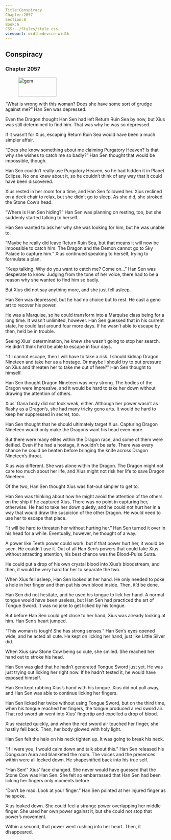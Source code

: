 ```yaml
---
Title:Conspiracy 
Chapter:2057 
Section:8 
Book:6 
CSS:../Styles/style.css 
viewport: width=device-width
---
```

  
## Conspiracy
### Chapter 2057
  
<figure>
	<img src="../Images/gem.gif" alt="gem" id="gem" width="120" height="60" />
</figure>
  

  
“What is wrong with this woman? Does she have some sort of grudge against me?” Han Sen was depressed.

Even the Dragon thought Han Sen had left Return Ruin Sea by now, but Xius was still determined to find him. That was why he was so depressed.

If it wasn’t for Xius, escaping Return Ruin Sea would have been a much simpler affair.

“Does she know something about me claiming Purgatory Heaven? Is that why she wishes to catch me so badly?” Han Sen thought that would be impossible, though.

Han Sen couldn’t really use Purgatory Heaven, so he had hidden it in Planet Eclipse. No one knew about it, so he couldn’t think of any way that it could have been discovered.

Xius rested in her room for a time, and Han Sen followed her. Xius reclined on a deck chair to relax, but she didn’t go to sleep. As she did, she stroked the Stone Cow’s head.

“Where is Han Sen hiding?” Han Sen was planning on resting, too, but she suddenly started talking to herself.

Han Sen wanted to ask her why she was looking for him, but he was unable to.

“Maybe he really did leave Return Ruin Sea, but that means it will now be impossible to catch him. The Dragon and the Demon cannot go to Sky Palace to capture him.” Xius continued speaking to herself, trying to formulate a plan.

“Keep talking. Why do you want to catch me? Come on…” Han Sen was desperate to know. Judging from the tone of her voice, there had to be a reason why she wanted to find him so badly.

But Xius did not say anything more, and she just fell asleep.

Han Sen was depressed, but he had no choice but to rest. He cast a geno art to recover his power.

He was a Marquise, so he could transform into a Marquise class being for a long time. It wasn’t unlimited, however. Han Sen guessed that in his current state, he could last around four more days. If he wasn’t able to escape by then, he’d be in trouble.

Seeing Xius’ determination, he knew she wasn’t going to stop her search. He didn’t think he’d be able to escape in four days.

“If I cannot escape, then I will have to take a risk. I should kidnap Dragon Nineteen and take her as a hostage. Or maybe I should try to put pressure on Xius and threaten her to take me out of here?” Han Sen thought to himself.

Han Sen thought Dragon Nineteen was very strong. The bodies of the Dragon were impressive, and it would be hard to take her down without drawing the attention of others.

Xius’ Gana body did not look weak, either. Although her power wasn’t as flashy as a Dragon’s, she had many tricky geno arts. It would be hard to keep her suppressed in secret, too.

Han Sen thought that he should ultimately target Xius. Capturing Dragon Nineteen would only make the Dragons want his head even more.

But there were many elites within the Dragon race, and some of them were deified. Even if he had a hostage, it wouldn’t be safe. There was every chance he could be beaten before bringing the knife across Dragon Nineteen’s throat.

Xius was different. She was alone within the Dragon. The Dragon might not care too much about her life, and Xius might not risk her life to save Dragon Nineteen.

Of the two, Han Sen thought Xius was flat-out simpler to get to.

Han Sen was thinking about how he might avoid the attention of the others on the ship if he captured Xius. There was no point in capturing her, otherwise. He had to take her down quietly, and he could not hurt her in a way that would draw the suspicion of the other Dragon. He would need to use her to escape that place.

“It will be hard to threaten her without hurting her.” Han Sen turned it over in his head for a while. Eventually, however, he thought of a way.

A power like Teeth power could work, but if that power hurt her, it would be seen. He couldn’t use it. Out of all Han Sen’s powers that could take Xius without attracting attention, his best chance was the Blood-Pulse Sutra.

He could put a drop of his own crystal blood into Xius’s bloodstream, and then, it would be very hard for her to separate the two.

When Xius fell asleep, Han Sen looked at her hand. He only needed to poke a hole in her finger and then put his own blood inside. Then, it’d be done.

Han Sen did not hesitate, and he used his tongue to lick her hand. A normal tongue would have been useless, but Han Sen had practiced the art of Tongue Sword. It was no joke to get licked by his tongue.

But before Han Sen could get close to her hand, Xius was already looking at him. Han Sen’s heart jumped.

“This woman is tough! She has strong senses.” Han Sen’s eyes opened wide, and he acted all cute. He kept on licking her hand, just like Little Silver did.

When Xius saw Stone Cow being so cute, she smiled. She reached her hand out to stroke his head.

Han Sen was glad that he hadn’t generated Tongue Sword just yet. He was just trying out licking her right now. If he hadn’t tested it, he would have exposed himself.

Han Sen kept rubbing Xius’s hand with his tongue. Xius did not pull away, and Han Sen was able to continue licking her fingers.

Han Sen licked her twice without using Tongue Sword, but on the third time, when his tongue reached her fingers, the tongue produced a red sword air. That red sword air went into Xius’ fingertip and expelled a drop of blood.

Xius reacted quickly, and when the red sword air touched her finger, she hastily fell back. Then, her body glowed with holy light.

Han Sen felt the halo on his neck tighten up. It was going to break his neck.

“If I were you, I would calm down and talk about this.” Han Sen released his Dongxuan Aura and blanketed the room. The voices and the presences within were all locked down. He shapeshifted back into his true self.

“Han Sen!” Xius’ face changed. She never would have guessed that the Stone Cow was Han Sen. She felt so embarrassed that Han Sen had been licking her fingers only moments before.

“Don’t be mad. Look at your finger.” Han Sen pointed at her injured finger as he spoke.

Xius looked down. She could feel a strange power overlapping her middle finger. She used her own power against it, but she could not stop that power’s movement.

Within a second, that power went rushing into her heart. Then, it disappeared.